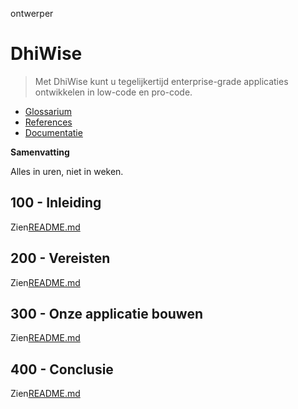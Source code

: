 ontwerper

# DhiWise

> Met DhiWise kunt u tegelijkertijd enterprise-grade applicaties ontwikkelen in low-code en pro-code.

-   [Glossarium](./GLOSSARY.md)
-   [References](./REFERENCES.md)
-   [Documentatie](./DOCUMENTATION.md)

**Samenvatting**

Alles in uren, niet in weken.

## 100 - Inleiding

Zien[README.md](./100/README.md)

## 200 - Vereisten

Zien[README.md](./200/README.md)

## 300 - Onze applicatie bouwen

Zien[README.md](./300/README.md)

## 400 - Conclusie

Zien[README.md](./400/README.md)
